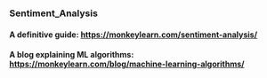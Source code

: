 ### Sentiment_Analysis

#### A definitive guide: https://monkeylearn.com/sentiment-analysis/

#### A blog explaining ML algorithms: https://monkeylearn.com/blog/machine-learning-algorithms/

